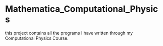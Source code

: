 # Mathematica_Computational_Physics
this project contains all the programs I have written through my Computational Physics Course.
